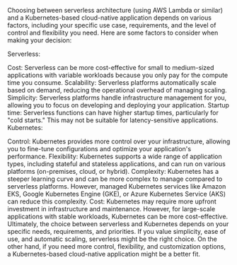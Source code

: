 Choosing between serverless architecture (using AWS Lambda or similar) and a Kubernetes-based cloud-native application depends on various factors, including your specific use case, requirements, and the level of control and flexibility you need. Here are some factors to consider when making your decision:

Serverless:

Cost: Serverless can be more cost-effective for small to medium-sized applications with variable workloads because you only pay for the compute time you consume.
Scalability: Serverless platforms automatically scale based on demand, reducing the operational overhead of managing scaling.
Simplicity: Serverless platforms handle infrastructure management for you, allowing you to focus on developing and deploying your application.
Startup time: Serverless functions can have higher startup times, particularly for "cold starts." This may not be suitable for latency-sensitive applications.
Kubernetes:

Control: Kubernetes provides more control over your infrastructure, allowing you to fine-tune configurations and optimize your application's performance.
Flexibility: Kubernetes supports a wide range of application types, including stateful and stateless applications, and can run on various platforms (on-premises, cloud, or hybrid).
Complexity: Kubernetes has a steeper learning curve and can be more complex to manage compared to serverless platforms. However, managed Kubernetes services like Amazon EKS, Google Kubernetes Engine (GKE), or Azure Kubernetes Service (AKS) can reduce this complexity.
Cost: Kubernetes may require more upfront investment in infrastructure and maintenance. However, for large-scale applications with stable workloads, Kubernetes can be more cost-effective.
Ultimately, the choice between serverless and Kubernetes depends on your specific needs, requirements, and priorities. If you value simplicity, ease of use, and automatic scaling, serverless might be the right choice. On the other hand, if you need more control, flexibility, and customization options, a Kubernetes-based cloud-native application might be a better fit.
